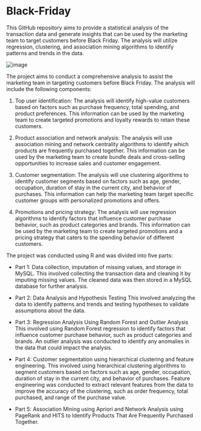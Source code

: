 # Black-Friday
This GitHub repository aims to provide a statistical analysis of the transaction data and generate insights that can be used by the marketing team to target customers before Black Friday. The analysis will utilize regression, clustering, and association mining algorithms to identify patterns and trends in the data.

![image](https://github.com/Ziadashraf301/Black-Friday/assets/111798631/d7ed21a3-3456-40cd-8c17-6ceed2990fa0)

The project aims to conduct a comprehensive analysis to assist the marketing team in targeting customers before Black Friday. The analysis will include the following components:

1. Top user identification: The analysis will identify high-value customers based on factors such as purchase frequency, total spending, and product preferences. This information can be used by the marketing team to create targeted promotions and loyalty rewards to retain these customers.

2. Product association and network analysis: The analysis will use association mining and network centrality algorithms to identify which products are frequently purchased together. This information can be used by the marketing team to create bundle deals and cross-selling opportunities to increase sales and customer engagement.

3. Customer segmentation: The analysis will use clustering algorithms to identify customer segments based on factors such as age, gender, occupation, duration of stay in the current city, and behavior of purchases. This information can help the marketing team target specific customer groups with personalized promotions and offers.

4. Promotions and pricing strategy: The analysis will use regression algorithms to identify factors that influence customer purchase behavior, such as product categories and brands. This information can be used by the marketing team to create targeted promotions and a pricing strategy that caters to the spending behavior of different customers.

The project was conducted using R and was divided into five parts:

- Part 1: Data collection, imputation of missing values, and storage in MySQL. This involved collecting the transaction data and cleaning it by imputing missing values. The cleaned data was then stored in a MySQL database for further analysis.

- Part 2: Data Analysis and Hypothesis Testing This involved analyzing the data to identify patterns and trends and testing hypotheses to validate assumptions about the data.

- Part 3: Regression Analysis Using Random Forest and Outlier Analysis This involved using Random Forest regression to identify factors that influence customer purchase behavior, such as product categories and brands. An outlier analysis was conducted to identify any anomalies in the data that could impact the analysis.

- Part 4: Customer segmentation using hierarchical clustering and feature engineering. This involved using hierarchical clustering algorithms to segment customers based on factors such as age, gender, occupation, duration of stay in the current city, and behavior of purchases. Feature engineering was conducted to extract relevant features from the data to improve the accuracy of the clustering, such as order frequency, total purchased, and range of the purchase value.

- Part 5: Association Mining using Apriori and Network Analysis using PageRank and HITS to Identify Products That Are Frequently Purchased Together.
